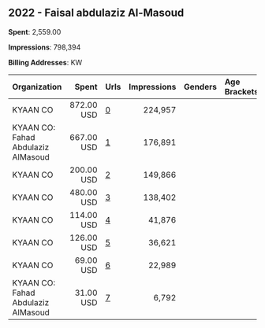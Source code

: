 ## 2022 - Faisal abdulaziz Al-Masoud 
**Spent**: 2,559.00

**Impressions**: 798,394

**Billing Addresses**: KW

|Organization|Spent|Urls|Impressions|Genders|Age Brackets|Country Codes|
|:---|---:|:---|---:|:---|:---|:---|
|KYAAN CO|872.00 USD|[0](https://www.snap.com/political-ads/asset/974c8cb2feeb4f179fd63e742d03d6c276a1db9c22e68b3a6d4b0e5a4aed2aed?mediaType=mp4)|224,957|||kuwait|
|KYAAN CO: Fahad Abdulaziz AlMasoud|667.00 USD|[1](https://www.snap.com/political-ads/asset/ba2f29231785f9386334018375bc6e7bfce2a76a943bbe1b1c6215fb05a8447d?mediaType=mp4)|176,891|||kuwait|
|KYAAN CO|200.00 USD|[2](https://www.snap.com/political-ads/asset/0e841e5573033277d26b765381d368420b86f7d681ac4b8dd80c0f0413be8480?mediaType=mp4)|149,866|||kuwait|
|KYAAN CO|480.00 USD|[3](https://www.snap.com/political-ads/asset/765487b749df18449a9391db1f87b54fde51afa33b632e02a3b49cebf8ac8b5c?mediaType=MP4)|138,402|||kuwait|
|KYAAN CO|114.00 USD|[4](https://www.snap.com/political-ads/asset/c95d03a3522a9dc08fec6bb3040998f067dcb18be398d1b1671509445d903990?mediaType=mp4)|41,876|||kuwait|
|KYAAN CO|126.00 USD|[5](https://www.snap.com/political-ads/asset/22e4929a0be9dad38b81192b618ef58543d25e72560a09c51a74f2efe1176c09?mediaType=mp4)|36,621|||kuwait|
|KYAAN CO|69.00 USD|[6](https://www.snap.com/political-ads/asset/974c8cb2feeb4f179fd63e742d03d6c276a1db9c22e68b3a6d4b0e5a4aed2aed?mediaType=mp4)|22,989|||kuwait|
|KYAAN CO: Fahad Abdulaziz AlMasoud|31.00 USD|[7](https://www.snap.com/political-ads/asset/ba2f29231785f9386334018375bc6e7bfce2a76a943bbe1b1c6215fb05a8447d?mediaType=mp4)|6,792|||kuwait|
